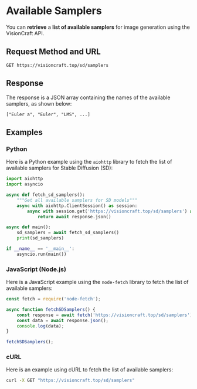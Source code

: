 # Available Samplers

You can **retrieve** a **list of available samplers** for image generation using the VisionCraft API.

## Request Method and URL

```
GET https://visioncraft.top/sd/samplers
```

## Response

The response is a JSON array containing the names of the available samplers, as shown below:

```
["Euler a", "Euler", "LMS", ...]
```

## Examples

### Python

Here is a Python example using the `aiohttp` library to fetch the list of available samplers for Stable Diffusion (SD):

```python
import aiohttp
import asyncio

async def fetch_sd_samplers():
    """Get all available samplers for SD models"""
    async with aiohttp.ClientSession() as session:
        async with session.get('https://visioncraft.top/sd/samplers') as response:
            return await response.json()

async def main():
    sd_samplers = await fetch_sd_samplers()
    print(sd_samplers)

if __name__ == '__main__':
    asyncio.run(main())
```

### JavaScript (Node.js)

Here is a JavaScript example using the `node-fetch` library to fetch the list of available samplers:

```javascript
const fetch = require('node-fetch');

async function fetchSDSamplers() {
    const response = await fetch('https://visioncraft.top/sd/samplers');
    const data = await response.json();
    console.log(data);
}

fetchSDSamplers();
```

### cURL

Here is an example using cURL to fetch the list of available samplers:

```sh
curl -X GET "https://visioncraft.top/sd/samplers"
```
